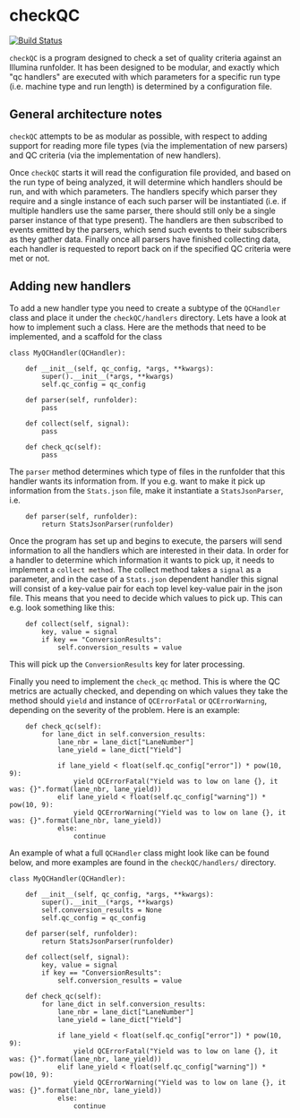 checkQC
=======
[![Build Status](https://travis-ci.org/Molmed/checkQC.svg?branch=master)](https://travis-ci.org/Molmed/checkQC)

`checkQC` is a program designed to check a set of quality criteria against an Illumina runfolder. It has been designed
to be modular, and exactly which "qc handlers" are executed with which parameters for a specific run type (i.e. machine
type and run length) is determined by a configuration file.


General architecture notes
--------------------------

`checkQC` attempts to be as modular as possible, with respect to adding support for reading more file types (via
the implementation of new parsers) and QC criteria (via the implementation of new handlers).

Once `checkQC` starts it will read the configuration file provided, and based on the run type of being analyzed, it will
determine which handlers should be run, and with which parameters. The handlers specify which parser they require
and a single instance of each such parser will be instantiated (i.e. if multiple handlers use the same parser, there
should still only be a single parser instance of that type present). The handlers are then subscribed to events
emitted by the parsers, which send such events to their subscribers as they gather data. Finally once all parsers have
finished collecting data, each handler is requested to report back on if the specified QC criteria were met or not.


Adding new handlers
-------------------

To add a new handler type you need to create a subtype of the `QCHandler` class and place it under the `checkQC/handlers`
directory. Lets have a look at how to implement such a class. Here are the methods that need to be implemented, and a
scaffold for the class

```
class MyQCHandler(QCHandler):

    def __init__(self, qc_config, *args, **kwargs):
        super().__init__(*args, **kwargs)
        self.qc_config = qc_config

    def parser(self, runfolder):
        pass

    def collect(self, signal):
        pass

    def check_qc(self):
        pass
```

The `parser` method determines which type of files in the runfolder that this handler wants its information from. If
you e.g. want to make it pick up information from the `Stats.json` file, make it instantiate a `StatsJsonParser`, i.e.

```
    def parser(self, runfolder):
        return StatsJsonParser(runfolder)
```

Once the program has set up and begins to execute, the parsers will send information to all the handlers which are
interested in their data. In order for a handler to determine which information it wants to pick up, it needs to
implement a `collect method`. The collect method takes a `signal` as a parameter, and in the case of a `Stats.json`
dependent handler this signal will consist of a key-value pair for each top level key-value pair in the json file.
This means that you need to decide which values to pick up. This can e.g. look something like this:

```
    def collect(self, signal):
        key, value = signal
        if key == "ConversionResults":
            self.conversion_results = value
```

This will pick up the `ConversionResults` key for later processing.

Finally you need to implement the `check_qc` method. This is where the QC metrics are actually checked, and depending
on which values they take the method should `yield` and instance of `QCErrorFatal` or `QCErrorWarning`, depending on the
severity of the problem. Here is an example:

```
    def check_qc(self):
        for lane_dict in self.conversion_results:
            lane_nbr = lane_dict["LaneNumber"]
            lane_yield = lane_dict["Yield"]

            if lane_yield < float(self.qc_config["error"]) * pow(10, 9):
                yield QCErrorFatal("Yield was to low on lane {}, it was: {}".format(lane_nbr, lane_yield))
            elif lane_yield < float(self.qc_config["warning"]) * pow(10, 9):
                yield QCErrorWarning("Yield was to low on lane {}, it was: {}".format(lane_nbr, lane_yield))
            else:
                continue
```

An example of what a full `QCHandler` class might look like can be found below, and more examples are found in the
`checkQC/handlers/` directory.

```
class MyQCHandler(QCHandler):

    def __init__(self, qc_config, *args, **kwargs):
        super().__init__(*args, **kwargs)
        self.conversion_results = None
        self.qc_config = qc_config

    def parser(self, runfolder):
        return StatsJsonParser(runfolder)

    def collect(self, signal):
        key, value = signal
        if key == "ConversionResults":
            self.conversion_results = value

    def check_qc(self):
        for lane_dict in self.conversion_results:
            lane_nbr = lane_dict["LaneNumber"]
            lane_yield = lane_dict["Yield"]

            if lane_yield < float(self.qc_config["error"]) * pow(10, 9):
                yield QCErrorFatal("Yield was to low on lane {}, it was: {}".format(lane_nbr, lane_yield))
            elif lane_yield < float(self.qc_config["warning"]) * pow(10, 9):
                yield QCErrorWarning("Yield was to low on lane {}, it was: {}".format(lane_nbr, lane_yield))
            else:
                continue
```
